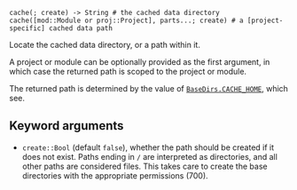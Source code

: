 ```
cache(; create) -> String # the cached data directory
cache([mod::Module or proj::Project], parts...; create) # a [project-specific] cached data path
```

Locate the cached data directory, or a path within it.

A project or module can be optionally provided as the first argument, in which case the returned path is scoped to the project or module.

The returned path is determined by the value of [`BaseDirs.CACHE_HOME`](@ref), which see.

## Keyword arguments

  * `create::Bool` (default `false`), whether the path should be created if it does not exist. Paths ending in `/` are interpreted as directories, and all other paths are considered files. This takes care to create the base directories with the appropriate permissions (700).
